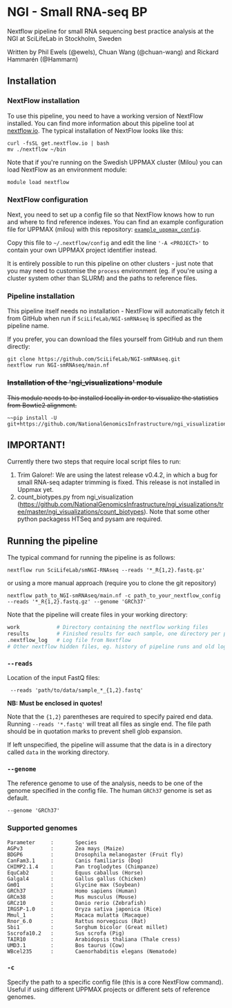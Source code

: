 # NGI - Small RNA-seq BP
Nextflow pipeline for small RNA sequencing best practice analysis at the NGI at SciLifeLab in Stockholm, Sweden

Written by Phil Ewels (@ewels), Chuan Wang (@chuan-wang) and Rickard Hammarén (@Hammarn)


## Installation
### NextFlow installation
To use this pipeline, you need to have a working version of NextFlow installed. You can find more
information about this pipeline tool at [nextflow.io](http://www.nextflow.io/). The typical installation
of NextFlow looks like this:

```
curl -fsSL get.nextflow.io | bash
mv ./nextflow ~/bin
```
Note that if you're running on the Swedish UPPMAX cluster (Milou) you can load NextFlow as an
environment module:
```
module load nextflow
```

### NextFlow configuration
Next, you need to set up a config file so that NextFlow knows how to run and where to find reference
indexes. You can find an example configuration file for UPPMAX (milou) with this repository:
[`example_uppmax_config`](https://github.com/SciLifeLab/NGI-RNAseq/blob/master/example_uppmax_config).

Copy this file to `~/.nextflow/config` and edit the line `'-A <PROJECT>'` to contain your own UPPMAX project
identifier instead.

It is entirely possible to run this pipeline on other clusters - just note that you may need to customise
the `process` environment (eg. if you're using a cluster system other than SLURM) and the paths to reference
files.

### Pipeline installation
This pipeline itself needs no installation - NextFlow will automatically fetch it from GitHub when run if
`SciLifeLab/NGI-smRNAseq` is specified as the pipeline name.

If you prefer, you can download the files yourself from GitHub and run them directly:
```
git clone https://github.com/SciLifeLab/NGI-smRNAseq.git
nextflow run NGI-smRNAseq/main.nf
```

### ~~Installation of the 'ngi_visualizations' module~~
~~This module needs to be installed locally in order to visualize the statistics from Bowtie2 alignment.~~
```
~~pip install -U git+https://github.com/NationalGenomicsInfrastructure/ngi_visualizations.git~~
```

## IMPORTANT!
Currently there two steps that require local script files to run:
1) Trim Galore!: We are using the latest release v0.4.2, in which a bug for small RNA-seq adapter trimming is fixed. This release is not installed in Uppmax yet.
2) count_biotypes.py from ngi_visualization (https://github.com/NationalGenomicsInfrastructure/ngi_visualizations/tree/master/ngi_visualizations/count_biotypes). Note that some other python packagess HTSeq and pysam are required.

## Running the pipeline
The typical command for running the pipeline is as follows:
```
nextflow run SciLifeLab/smNGI-RNAseq --reads '*_R{1,2}.fastq.gz'
```
or using a more manual approach (require you to clone the git repository)

```
nextflow path_to_NGI-smRNAseq/main.nf -c path_to_your_nextflow_config --reads '*_R{1,2}.fastq.gz' --genome 'GRCh37'
```

Note that the pipeline will create files in your working directory:
```bash
work            # Directory containing the nextflow working files
results         # Finished results for each sample, one directory per pipeline step
.nextflow_log   # Log file from Nextflow
# Other nextflow hidden files, eg. history of pipeline runs and old logs.
```

### `--reads`
Location of the input FastQ files:
```
 --reads 'path/to/data/sample_*_{1,2}.fastq'
```

**NB: Must be enclosed in quotes!**

Note that the `{1,2}` parentheses are required to specify paired end data. Running `--reads '*.fastq'` will treat
all files as single end. The file path should be in quotation marks to prevent shell glob expansion.

If left unspecified, the pipeline will assume that the data is in a directory called `data` in the working directory.

### `--genome`
The reference genome to use of the analysis, needs to be one of the genome specified in the config file.
The human `GRCh37` genome is set as default.
```
--genome 'GRCh37'
```

### Supported genomes
```
Parameter     :       Species
AGPv3         :       Zea mays (Maize)
BDGP6         :       Drosophila melanogaster (Fruit fly)
CanFam3.1     :       Canis familiaris (Dog)
CHIMP2.1.4    :       Pan troglodytes (Chimpanze)
EquCab2       :       Equus caballus (Horse)
Galgal4       :       Gallus gallus (Chicken)
Gm01          :       Glycine max (Soybean)
GRCh37        :       Homo sapiens (Human)
GRCm38        :       Mus musculus (Mouse)
GRCz10        :       Danio rerio (Zebrafish)
IRGSP-1.0     :       Oryza sativa japonica (Rice)
Mmul_1        :       Macaca mulatta (Macaque)
Rnor_6.0      :       Rattus norvegicus (Rat)
Sbi1          :       Sorghum bicolor (Great millet)
Sscrofa10.2   :       Sus scrofa (Pig)
TAIR10        :       Arabidopsis thaliana (Thale cress)
UMD3.1        :       Bos taurus (Cow)
WBcel235      :       Caenorhabditis elegans (Nematode)
```

### `-c`
Specify the path to a specific config file (this is a core NextFlow command). Useful if using different UPPMAX
projects or different sets of reference genomes.
